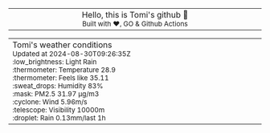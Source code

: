
<div align="center">
<table>
<tbody>
<td align="center">
<img width="2000" height="0"><br>
Hello, this is Tomi's github 👋<br>
<sup>Built with ❤️, GO & Github Actions</sup><br>
<img width="2000" height="0">
</td>
</tbody>
</table>
</div>
<table>
<tbody>
<td align="left">
<img width="2000" height="0"><br>
Tomi's weather conditions<br>
<sup>Updated at 2024-08-30T09:26:35Z</sup><br>
<sup>:low_brightness: Light Rain</sup><br>
<sup>:thermometer: Temperature 28.9 </sup><br>
<sup>:thermometer: Feels like 35.11</sup><br>
<sup>:sweat_drops: Humidity 83%</sup><br>
<sup>:mask: PM2.5 31.97 μg/m3</sup><br>
<sup>:cyclone: Wind 5.96m/s </sup><br>
<sup>:telescope: Visibility 10000m </sup><br>
<sup>:droplet: Rain 0.13mm/last 1h </sup><br>
<img width="2000" height="0">
</td>
<td align="left">
<img width="2000" height="0"><br>
<br>
<img width="2000" height="0">
</td>
</tbody>
</table>
</div>
    